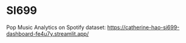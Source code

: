 # SI699

Pop Music Analytics on Spotify dataset:
https://catherine-hao-si699-dashboard-fe4u7y.streamlit.app/
